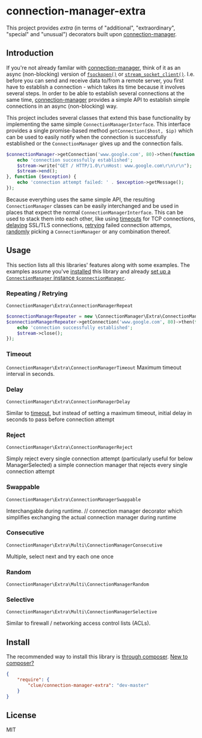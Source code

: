# connection-manager-extra

This project provides _extra_ (in terms of "additional", "extraordinary", "special" and "unusual") decorators
built upon [connection-manager](https://github.com/clue/connection-manager).

## Introduction

If you're not already familar with [connection-manager](https://github.com/clue/connection-manager),
think of it as an async (non-blocking) version of [`fsockopen()`](http://php.net/manual/en/function.fsockopen.php)
or [`stream_socket_client()`](http://php.net/manual/en/function.stream-socket-client.php).
I.e. before you can send and receive data to/from a remote server, you first have to establish a connection - which
takes its time because it involves several steps.
In order to be able to establish several connections at the same time, [connection-manager](https://github.com/clue/connection-manager) provides a simple
API to establish simple connections in an async (non-blocking) way.

This project includes several classes that extend this base functionality by implementing the same simple `ConnectionManagerInterface`.
This interface provides a single promise-based method `getConnection($host, $ip)` which can be used to easily notify
when the connection is successfully established or the `ConnectionManager` gives up and the connection fails.

```php
$connectionManager->getConnection('www.google.com', 80)->then(function ($stream) {
    echo 'connection successfully established';
    $stream->write("GET / HTTP/1.0\r\nHost: www.google.com\r\n\r\n");
    $stream->end();
}, function ($exception) {
    echo 'connection attempt failed: ' . $exception->getMessage();
});

```

Because everything uses the same simple API, the resulting `ConnectionManager` classes can be easily interchanged
and be used in places that expect the normal `ConnectionManagerInterface`. This can be used to stack them into each other,
like using [timeouts](#timeout) for TCP connections, [delaying](#delay) SSL/TLS connections,
[retrying](#repeating--retrying) failed connection attemps, [randomly](#random) picking a `ConnectionManager` or
any combination thereof.

## Usage

This section lists all this libraries' features along with some examples.
The examples assume you've [installed](#install) this library and
already [set up a `ConnectionManager` instance `$connectionManager`](https://github.com/clue/connection-manager#async-tcpip-connections).

### Repeating / Retrying

`ConnectionManager\Extra\ConnectionManagerRepeat`

```php
$connectionManagerRepeater = new \ConnectionManager\Extra\ConnectionManagerRepeat($connectionManager, 3);
$connectionManagerRepeater->getConnection('www.google.com', 80)->then(function ($stream) {
    echo 'connection successfully established';
    $stream->close();
});
```

### Timeout

`ConnectionManager\Extra\ConnectionManagerTimeout`
Maximum timeout interval in seconds.

### Delay

`ConnectionManager\Extra\ConnectionManagerDelay`

Similar to [timeout](#timeout), but instead of setting a maximum timeout, initial delay in seconds to pass before connection attempt


### Reject

`ConnectionManager\Extra\ConnectionManagerReject`

Simply reject every single connection attempt (particularly useful for below ManagerSelected)
a simple connection manager that rejects every single connection attempt

### Swappable

`ConnectionManager\Extra\ConnectionManagerSwappable`

Interchangable during runtime.
// connection manager decorator which simplifies exchanging the actual connection manager during runtime

### Consecutive

`ConnectionManager\Extra\Multi\ConnectionManagerConsecutive`

Multiple, select next and try each one once

### Random

`ConnectionManager\Extra\Multi\ConnectionManagerRandom`

### Selective

`ConnectionManager\Extra\Multi\ConnectionManagerSelective`

Similar to firewall / networking access control lists (ACLs).


## Install

The recommended way to install this library is [through composer](http://getcomposer.org). [New to composer?](http://getcomposer.org/doc/00-intro.md)

```JSON
{
    "require": {
        "clue/connection-manager-extra": "dev-master"
    }
}
```

## License

MIT
